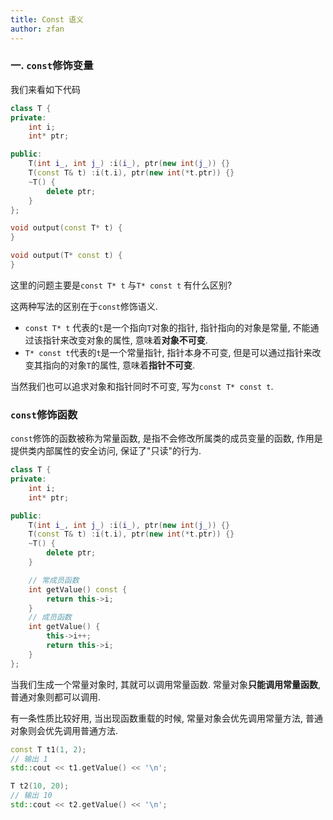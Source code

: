```yaml
---
title: Const 语义 
author: zfan
---
```


### 一. `const`修饰变量

我们来看如下代码

```cpp
class T {
private:
    int i;
    int* ptr;

public:
    T(int i_, int j_) :i(i_), ptr(new int(j_)) {}
    T(const T& t) :i(t.i), ptr(new int(*t.ptr)) {}
    ~T() {
        delete ptr;
    }
};

void output(const T* t) {
}

void output(T* const t) {
}
```

这里的问题主要是`const T* t` 与`T* const t` 有什么区别?
>
这两种写法的区别在于`const`修饰语义.

- `const T* t` 代表的`t`是一个指向`T`对象的指针, 指针指向的对象是常量, 不能通过该指针来改变对象的属性, 意味着**对象不可变**.
- `T* const t`代表的`t`是一个常量指针, 指针本身不可变, 但是可以通过指针来改变其指向的对象`T`的属性, 意味着**指针不可变**.

当然我们也可以追求对象和指针同时不可变, 写为`const T* const t`.

### `const`修饰函数

`const`修饰的函数被称为常量函数, 是指不会修改所属类的成员变量的函数, 作用是提供类内部属性的安全访问, 保证了"只读"的行为.

```cpp
class T {
private:
    int i;
    int* ptr;

public:
    T(int i_, int j_) :i(i_), ptr(new int(j_)) {}
    T(const T& t) :i(t.i), ptr(new int(*t.ptr)) {}
    ~T() {
        delete ptr;
    }

    // 常成员函数
    int getValue() const {
        return this->i;
    }
    // 成员函数
    int getValue() {
        this->i++;
        return this->i;
    }
};
```

当我们生成一个常量对象时, 其就可以调用常量函数. 常量对象**只能调用常量函数**, 普通对象则都可以调用.

有一条性质比较好用, 当出现函数重载的时候, 常量对象会优先调用常量方法, 普通对象则会优先调用普通方法.

```cpp
const T t1(1, 2);
// 输出 1
std::cout << t1.getValue() << '\n';

T t2(10, 20);
// 输出 10
std::cout << t2.getValue() << '\n';
```
